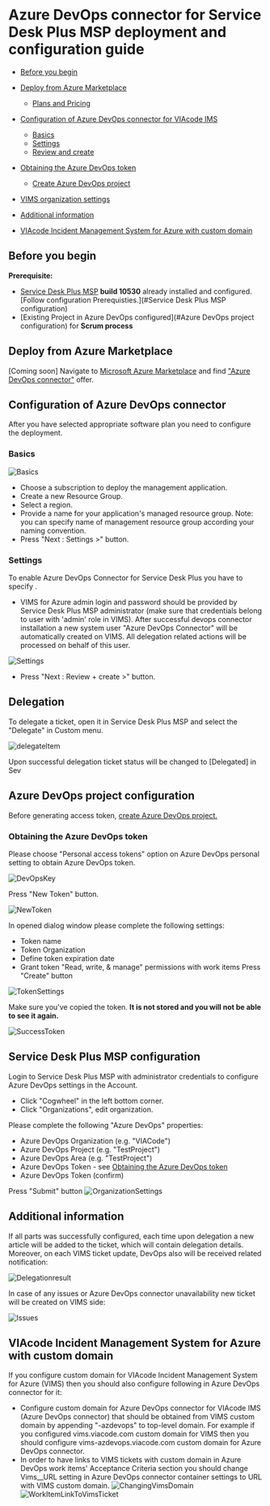 # Azure DevOps connector for Service Desk Plus MSP deployment and configuration guide
<!-- TOC -->
- [Before you begin](#before-you-begin)
- [Deploy from Azure Marketplace](#deploy-from-azure-marketplace)
  - [Plans and Pricing](#plans-and-pricing)

- [Configuration of Azure DevOps connector for VIAcode IMS](#configuration-of-azure-devops-connector-for-viacode-ims)
  - [Basics](#basics)
  - [Settings](#settings)
  - [Review and create](#review-and-create)

- [Obtaining the Azure DevOps token](#obtaining-the-azure-devops-token)
  - [Create Azure DevOps project](#create-azure-devops-project)

- [VIMS organization settings](#vims-organization-settings)

- [Additional information](#additional-information)

- [VIAcode Incident Management System for Azure with custom domain](#viacode-incident-management-system-for-azure-with-custom-domain)

<!-- TOC END -->

## Before you begin
**Prerequisite:** 

- [Service Desk Plus MSP](https://www.manageengine.com/products/service-desk/)  **build 10530** already installed and configured. [Follow configuration Prerequisties.](#Service Desk Plus MSP configuration)
- [Existing Project in Azure DevOps configured](#Azure DevOps project  configuration) for **Scrum process**

## Deploy from Azure Marketplace

[Coming soon] Navigate to [Microsoft Azure Marketplace](https://azuremarketplace.microsoft.com/) and find ["Azure DevOps connector"](https://azuremarketplace.microsoft.com/en-us/marketplace/apps/) offer.

## Configuration of Azure DevOps connector 

After you have selected appropriate software plan you need to configure the deployment.

### Basics

![Basics](./media/azDevOpsConnector/create-az-devops-sdp.png)

- Choose a subscription to deploy the management application.
- Create a new Resource Group.
- Select a region.
- Provide a name for your application's managed resource group. Note: you can specify name of management resource group according your naming convention.
- Press "Next : Settings >" button.

### Settings

To enable Azure DevOps Connector for Service Desk Plus you have to specify .

- VIMS for Azure admin login and password should be provided by Service Desk Plus MSP administrator (make sure that credentials belong to user with 'admin' role in VIMS).
After successful devops connector installation a new system user "Azure DevOps Connector" will be automatically created on VIMS. All delegation related actions will be processed on behalf of this user.

![Settings](./media/azDevOpsConnector/settings.png)

- Press "Next : Review + create >" button.

## Delegation

To delegate a ticket,  open it in Service Desk Plus MSP and select the "Delegate" in Custom menu. 

![delegateItem](./media/azDevOpsConnector/Delegate.png)



Upon successful delegation ticket status will be changed to [Delegated] in Sev



## Azure DevOps project  configuration

Before generating access token, [create Azure DevOps project.](https://docs.microsoft.com/en-us/azure/devops/organizations/projects/create-project?view=azure-devops&tabs=preview-page)

### Obtaining the Azure DevOps token  

Please choose "Personal access tokens" option on Azure DevOps personal setting to obtain Azure DevOps token.

![DevOpsKey](./media/azDevOpsConnector/devOpsKey.png)

Press "New Token" button.

![NewToken](./media/azDevOpsConnector/newToken.png)

In opened dialog window please complete the following settings:

- Token name
- Token Organization
- Define token expiration date
- Grant token "Read, write, & manage" permissions with work items
Press "Create" button

![TokenSettings](./media/azDevOpsConnector/tokenSettings.png)

Make sure you've copied the token. **It is not stored and you will not be able to see it again.**

![SuccessToken](./media/azDevOpsConnector/successToken.png)



## Service Desk Plus MSP configuration

Login to Service Desk Plus MSP  with administrator credentials to configure Azure DevOps settings in the Account. 

- Click "Cogwheel" in the left bottom corner.
- Click "Organizations", edit organization.

Please complete the following "Azure DevOps" properties:

- Azure DevOps Organization (e.g. "VIACode")
- Azure DevOps Project (e.g. "TestProject")
- Azure DevOps Area (e.g. "TestProject")
- Azure DevOps Token - see [Obtaining the Azure DevOps token](#obtaining-the-azure-devops-token)
- Azure DevOps Token (confirm)

Press "Submit" button
![OrganizationSettings](./media/devOpsConnector/organizationSettings.png)

## Additional information

If all parts was successfully configured, each time upon delegation a new article will be added to the ticket, which will contain delegation details. Moreover, on each VIMS ticket update, DevOps also will be received related notification:

![Delegationresult](./media/devOpsConnector/delegationResult.png)

In case of any issues or Azure DevOps connector unavailability new ticket will be created on VIMS side:

![Issues](./media/devOpsConnector/issues.png)

## VIAcode Incident Management System for Azure with custom domain

If you configure custom domain for VIAcode Incident Management System for Azure (VIMS) then you should also configure following in Azure DevOps connector for it:

- Configure custom domain for Azure DevOps connector for VIAcode IMS (Azure DevOps connector) that should be obtained from VIMS custom domain by appending "-azdevops" to top-level domain.
For example if you configured vims.viacode.com custom domain for VIMS then you should configure vims-azdevops.viacode.com custom domain for Azure DevOps connector.
- In order to have links to VIMS tickets with custom domain in Azure DevOps work items' Acceptance Criteria section you should change Vims__URL setting in Azure DevOps connector container settings to URL with VIMS custom domain.
![ChangingVimsDomain](./media/devOpsConnector/changingVimsDomain.png)
![WorkItemLinkToVimsTicket](./media/devOpsConnector/workItemLinkToVimsTicket.png)

